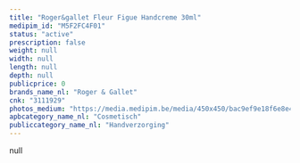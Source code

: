 ```yaml
---
title: "Roger&gallet Fleur Figue Handcreme 30ml"
medipim_id: "M5F2FC4F01"
status: "active"
prescription: false
weight: null
width: null
length: null
depth: null
publicprice: 0
brands_name_nl: "Roger & Gallet"
cnk: "3111929"
photos_medium: "https://media.medipim.be/media/450x450/bac9ef9e18f6e8e4036af3beace09383.jpg"
apbcategory_name_nl: "Cosmetisch"
publiccategory_name_nl: "Handverzorging"
---
```

null
